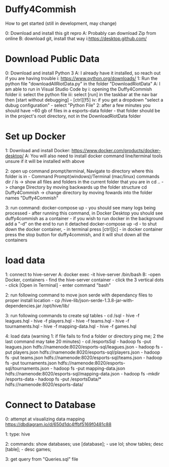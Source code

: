 # Duffy4Commish

How to get started (still in development, may change)

0: Download and install this git repro
    A: Probably can download Zip from online
    B: download git, install that way
        i:https://desktop.github.com/

# Download Public Data

0: Download and install Python 3
    A: I already have it installed, so reach out if you are having trouble
        i: https://www.python.org/downloads/
1: Run the python file "downloadAllRiotData.py" in the folder "DownloadRiotData"
    A: I am able to run in Visual Studio Code by
        i: opening the Duffy4Commish folder
        ii: select the python file
        iii: select [run] in the taskbar at the nav bar then [start without debugging]
            - [ctrl][f5]
        iv: if you get a dropdown "select a dubug configuration"
            - select "Python File"
2: after a few minutes you should have ~60 gb of files in a esports-data folder
    - that folder should be in the project's root directory, not in the DownloadRiotData folder

# Set up Docker

1: Download and install Docker: https://www.docker.com/products/docker-desktop/
    A: You will also need to install docker command line/terminal tools unsure if it will be installed with above

2: open up command prompt/terminal, Navigate to directory where this folder is in
    - Command Prompt(windows)/Terminal (mac/linux) commands
    dir / ls -> show all files and folders in the current folder that you are in
    cd .. -> change Directory by moving backwards up the folder structure
    cd Duffy4Commish -> change directory by moving fowards into the folder names "Duffy4Commish"

3: run command: docker-compose up
    - you should see many logs being processed
    - after running this command, in Docker Desktop you should see duffy4commish as a container
    - if you wish to run docker in the background add a "-d" on the end to run it detached
    docker-compose up -d
    - to shut down the docker container, 
        - in terminal press [ctrl][c]
        - in docker container press the stop button for duffy4commish, and it will shut down all the containers

# load data 

1: connect to hive-server
    A: docker exec -it hive-server /bin/bash
    B: -open Docker, containers
        - find the hive-server container
        - click the 3 vertical dots
        - click [Open in Terminal]
        - enter command "bash" 

2: run following command to move json serde with dependancy files to proper install location
    - cp /hive-lib/json-serde-1.3.8-jar-with-dependencies.jar /opt/hive/lib/

3: run following commands to create sql tables
    - cd /sql
    - hive -f leagues.hql
    - hive -f players.hql
    - hive -f teams.hql
    - hive -f tournaments.hql
    - hive -f mapping-data.hql
    - hive -f games.hql
    
4: load data (warning 1: if file fails to find a folder or directory ping me; 2 the last command may take 20 minutes)
    - cd /esportsSql
    - hadoop fs -put leagues.json hdfs://namenode:8020/esports-sql/leagues.json
    - hadoop fs -put players.json hdfs://namenode:8020/esports-sql/players.json
    - hadoop fs -put teams.json hdfs://namenode:8020/esports-sql/teams.json
    - hadoop fs -put tournaments.json hdfs://namenode:8020/esports-sql/tournaments.json
    - hadoop fs -put mapping-data.json hdfs://namenode:8020/esports-sql/mapping-data.json
    - hadoop fs -mkdir /esports-data
    - hadoop fs -put /esportsData/* hdfs://namenode:8020/esports-data/

# Connect to Database

0: attempt at visualizing data mapping https://dbdiagram.io/d/650d1dc4ffbf5169f0481c88

1: type: hive

2: commands:
    show databases;
    use [database];
        - use lol;
    show tables;
    desc [table];
        - desc games;

3: get query from "Queries.sql" file